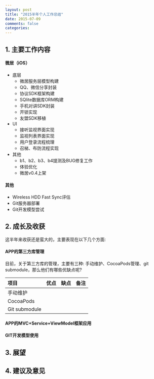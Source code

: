 ```yaml
---
layout: post
title: "2015半年个人工作总结"
date: 2015-07-09
comments: false
categories: 
---
```

## 1. 主要工作内容
#### 微居（iOS）
* 底层
	* 微居服务层模型构建
	* QQ、微信分享封装
	* 协议SDK框架构建
	* SQlite数据库ORM构建
	* 手机对讲SDK封装
	* 开锁实现
	* 友盟SDK移植
* UI
	* 接听监视界面实现
	* 监视列表界面实现
	* 用户登录流程梳理
	* 召梯、布防流程实现
* 其他
	* b1、b2、b3、b4提测及BUG修复工作
	* 体验优化
	* 微居v0.4上架
	
#### 其他
* Wireless HDD Fast Sync评估
* Git服务器部署
* Git开发模型尝试

## 2. 成长及收获
这半年来收获还是蛮大的，主要表现在以下几个方面:

####  APP的第三方库管理
目前，关于第三方库的管理，主要有三种: 手动维护、CocoaPods管理、git submodule，那么他们有哪些优缺点呢?

|项目|优点|缺点|备注|
|:--|:--|:--|:--|
|手动维护|
|CocoaPods|
|Git submodule|

####  APP的MVC+Service+ViewModel框架应用
####  GIT开发模型使用

## 3. 展望

## 4. 建议及意见

